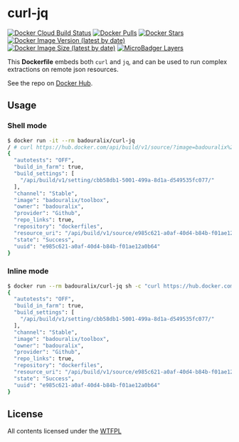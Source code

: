 # curl-jq

[![Docker Cloud Build Status](https://img.shields.io/docker/cloud/build/badouralix/curl-jq?label=build&logo=docker&logoColor=white)](https://hub.docker.com/r/badouralix/curl-jq)
[![Docker Pulls](https://img.shields.io/docker/pulls/badouralix/curl-jq?label=pulls&logo=docker&logoColor=white)](https://hub.docker.com/r/badouralix/curl-jq)
[![Docker Stars](https://img.shields.io/docker/stars/badouralix/curl-jq?label=stars&logo=docker&logoColor=white)](https://hub.docker.com/r/badouralix/curl-jq)
[![Docker Image Version (latest by date)](https://img.shields.io/docker/v/badouralix/curl-jq?logo=docker&logoColor=white)](https://hub.docker.com/r/badouralix/curl-jq)
[![Docker Image Size (latest by date)](https://img.shields.io/docker/image-size/badouralix/curl-jq?label=size&logo=docker&logoColor=white)](https://hub.docker.com/r/badouralix/curl-jq)
[![MicroBadger Layers](https://img.shields.io/microbadger/layers/badouralix/curl-jq?logo=docker&logoColor=white)](https://microbadger.com/images/badouralix/curl-jq)

This **Dockerfile** embeds both `curl` and `jq`, and can be used to run complex extractions on remote json resources.

See the repo on [Docker Hub](https://hub.docker.com/r/badouralix/curl-jq/).

## Usage

### Shell mode

```bash
$ docker run -it --rm badouralix/curl-jq
/ # curl https://hub.docker.com/api/build/v1/source/?image=badouralix%2Ftoolbox 2>/dev/null | jq '.objects[0]'
{
  "autotests": "OFF",
  "build_in_farm": true,
  "build_settings": [
    "/api/build/v1/setting/cbb58db1-5001-499a-8d1a-d549535fc077/"
  ],
  "channel": "Stable",
  "image": "badouralix/toolbox",
  "owner": "badouralix",
  "provider": "Github",
  "repo_links": true,
  "repository": "dockerfiles",
  "resource_uri": "/api/build/v1/source/e985c621-a0af-40d4-b84b-f01ae12a0b64/",
  "state": "Success",
  "uuid": "e985c621-a0af-40d4-b84b-f01ae12a0b64"
}
```

### Inline mode

```bash
$ docker run --rm badouralix/curl-jq sh -c "curl https://hub.docker.com/api/build/v1/source/?image=badouralix%2Ftoolbox 2>/dev/null | jq '.objects[0]'"
{
  "autotests": "OFF",
  "build_in_farm": true,
  "build_settings": [
    "/api/build/v1/setting/cbb58db1-5001-499a-8d1a-d549535fc077/"
  ],
  "channel": "Stable",
  "image": "badouralix/toolbox",
  "owner": "badouralix",
  "provider": "Github",
  "repo_links": true,
  "repository": "dockerfiles",
  "resource_uri": "/api/build/v1/source/e985c621-a0af-40d4-b84b-f01ae12a0b64/",
  "state": "Success",
  "uuid": "e985c621-a0af-40d4-b84b-f01ae12a0b64"
}
```

## License

All contents licensed under the [WTFPL](https://github.com/badouralix/dockerfiles/blob/master/LICENSE)
